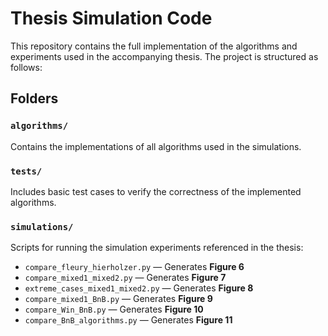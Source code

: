 # Thesis Simulation Code

This repository contains the full implementation of the algorithms and experiments used in the accompanying thesis. The project is structured as follows:

## Folders

### `algorithms/`
Contains the implementations of all algorithms used in the simulations.

### `tests/`
Includes basic test cases to verify the correctness of the implemented algorithms.

### `simulations/`
Scripts for running the simulation experiments referenced in the thesis:

- `compare_fleury_hierholzer.py` — Generates **Figure 6**
- `compare_mixed1_mixed2.py` — Generates **Figure 7**
- `extreme_cases_mixed1_mixed2.py` — Generates **Figure 8**
- `compare_mixed1_BnB.py` — Generates **Figure 9**
- `compare_Win_BnB.py` — Generates **Figure 10**
- `compare_BnB_algorithms.py` — Generates **Figure 11**
